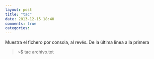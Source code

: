 ```yaml
---
layout: post
title: "tac"
date: 2013-12-15 18:40
comments: true
categories: 
---
```

Muestra el fichero por consola, al revés. De la última linea a la primera

>~$ tac archivo.txt

